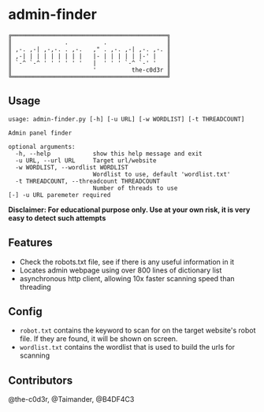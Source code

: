 # admin-finder

```
╔════════════════════════════════════════════╗
║               .          .                 ║
║ ,-. ,-| ,-,-. . ,-.   ," . ,-. ,-| ,-. ,-. ║
║ ,-| | | | | | | | |   |- | | | | | |-' |   ║
║ `-^ `-^ ' ' ' ' ' '   |  ' ' ' `-^ `-' '   ║
║                       '          the-c0d3r ║
╚════════════════════════════════════════════╝
```

## Usage

```
usage: admin-finder.py [-h] [-u URL] [-w WORDLIST] [-t THREADCOUNT]

Admin panel finder

optional arguments:
  -h, --help            show this help message and exit
  -u URL, --url URL     Target url/website
  -w WORDLIST, --wordlist WORDLIST
                        Wordlist to use, default 'wordlist.txt'
  -t THREADCOUNT, --threadcount THREADCOUNT
                        Number of threads to use
[-] -u URL paremeter required
```

**Disclaimer: For educational purpose only. Use at your own risk, it is very easy to detect such attempts**

## Features
- Check the robots.txt file, see if there is any useful information in it
- Locates admin webpage using over 800 lines of dictionary list
- asynchronous http client, allowing 10x faster scanning speed than threading

## Config
- `robot.txt` contains the keyword to scan for on the target website's robot file. If they are found, it will be shown on screen.
- `wordlist.txt` contains the wordlist that is used to build the urls for scanning

## Contributors
@the-c0d3r, @Taimander, @B4DF4C3

